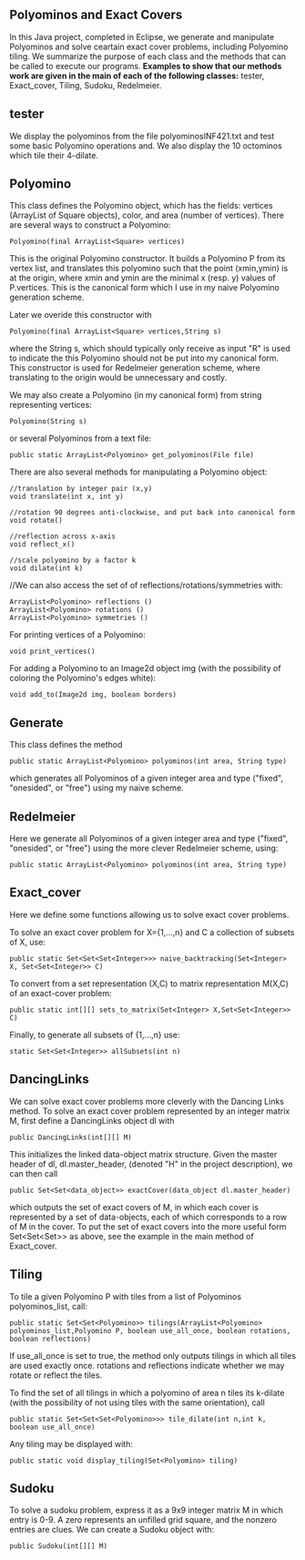 ## Polyominos and Exact Covers
In this Java project, completed in Eclipse, we generate and manipulate Polyominos and solve ceartain exact cover problems, including Polyomino tiling. We summarize the purpose of each class and the methods that can be called to execute our programs. __Examples to show that our methods work are given in the main of each of the following classes:__ tester, Exact_cover, Tiling, Sudoku, Redelmeier.

## tester 
We display the polyominos from the file polyominosINF421.txt and test some basic Polyomino operations and. We also display the 10 octominos which tile their 4-dilate.

## Polyomino

This class defines the Polyomino object, which has the fields: vertices (ArrayList of Square objects), color, and area (number of vertices). There are several ways to construct a Polyomino:

    Polyomino(final ArrayList<Square> vertices)

This is the original Polyomino constructor. It builds a Polyomino P from its vertex list, and translates this polyomino such that the point (xmin,ymin) is at the origin, where xmin and ymin are the minimal x (resp. y) values of P.vertices. This is the canonical form which I use in my naive Polyomino generation scheme.


Later we overide this constructor with

    Polyomino(final ArrayList<Square> vertices,String s)

where the String s, which should typically only receive as input "R" is used to indicate the this Polyomino should not be put into my canonical form. This constructor is used for Redelmeier generation scheme, where translating to the origin would be unnecessary and costly. 

We may also create a Polyomino (in my canonical form) from string representing vertices:

	Polyomino(String s)

or several Polyominos from a text file:

	public static ArrayList<Polyomino> get_polyominos(File file) 

There are also several methods for manipulating a Polyomino object:

    //translation by integer pair (x,y) 
    void translate(int x, int y) 

	//rotation 90 degrees anti-clockwise, and put back into canonical form
	void rotate() 

    //reflection across x-axis
	void reflect_x()

	//scale polyomino by a factor k
	void dilate(int k)

   //We can also access the set of of reflections/rotations/symmetries with:

    ArrayList<Polyomino> reflections ()
	ArrayList<Polyomino> rotations ()
    ArrayList<Polyomino> symmetries ()

For printing vertices of a Polyomino:

    void print_vertices() 

For adding a Polyomino to an Image2d object img (with the possibility of coloring the Polyomino's edges white):

    void add_to(Image2d img, boolean borders) 

## Generate

This class defines the method 

	public static ArrayList<Polyomino> polyominos(int area, String type) 

which generates all Polyominos of a given integer area and type ("fixed", "onesided", or "free") using my naive scheme.

## Redelmeier

Here we generate all Polyominos of a given integer area and type ("fixed", "onesided", or "free") using the more clever Redelmeier scheme, using:
	
	public static ArrayList<Polyomino> polyominos(int area, String type)

## Exact_cover

Here we define some functions allowing us to solve exact cover problems. 

To solve an exact cover problem for X={1,...,n} and C a collection of subsets of X, use:

	public static Set<Set<Set<Integer>>> naive_backtracking(Set<Integer> X, Set<Set<Integer>> C) 

To convert from a set representation  (X,C) to matrix representation M(X,C) of an exact-cover problem:

    public static int[][] sets_to_matrix(Set<Integer> X,Set<Set<Integer>> C) 

Finally, to generate all subsets of {1,...,n} use:

    static Set<Set<Integer>> allSubsets(int n)

## DancingLinks

We can solve exact cover problems more cleverly with the Dancing Links method. To solve an exact cover problem represented by an integer matrix M, 
first define a DancingLinks object dl with 

    public DancingLinks(int[][] M) 

This initializes the linked data-object matrix structure. Given the master header of dl, dl.master_header, (denoted "H" in the project description), we can then call

    public Set<Set<data_object>> exactCover(data_object dl.master_header)

which outputs the set of exact covers of M, in which each cover is represented by a set of data-objects, each of which corresponds to a row of M in the cover. To put the set of exact covers into the more useful form  Set<Set<Set<Integer>>>  as above, see the example in the  main method of Exact_cover.

## Tiling

To tile a given Polyomino P with tiles from a list of Polyominos polyominos_list, call:


    public static Set<Set<Polyomino>> tilings(ArrayList<Polyomino> polyominos_list,Polyomino P, boolean use_all_once, boolean rotations, boolean reflections) 

If use_all_once is set to true, the method only outputs tilings in which all tiles are used exactly once. rotations and reflections indicate whether we may rotate or reflect the tiles.

To find the set of all tilings in which a polyomino of area n tiles its k-dilate (with the possibility of not using tiles with the same orientation), call

    public static Set<Set<Set<Polyomino>>> tile_dilate(int n,int k, boolean use_all_once)

Any tiling may be displayed with:

    public static void display_tiling(Set<Polyomino> tiling)

## Sudoku

To solve a sudoku problem, express it as a 9x9 integer matrix M in which entry is 0-9. A zero represents an unfilled grid square, and the nonzero entries are clues. We can create a Sudoku object with:

    public Sudoku(int[][] M) 

